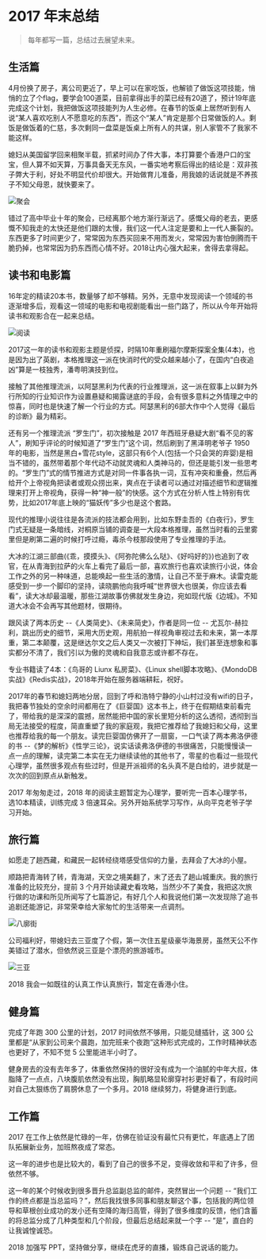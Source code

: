 # 2017 年末总结

> 每年都写一篇，总结过去展望未来。

## 生活篇

4月份换了房子，离公司更近了，早上可以在家吃饭，也解锁了做饭这项技能，悄悄的立了个flag，要学会100道菜，目前拿得出手的菜已经有20道了，预计19年底完成这个计划，我把做饭这项技能列为人生必修。在春节的饭桌上居然听到有人说“某人喜欢吃别人不愿意吃的东西”，而这个“某人”肯定是那个日常做饭的人。剩饭是做饭着的仁慈，多次剩同一盘菜是饭桌上所有人的共谋，别人家管不了我家不能这样。

媳妇从美国留学回来相聚半载，抓紧时间办了件大事，本打算要个香港户口的宝宝，但人算不如天算，万事具备天无东风，一番实地考察后得出的结论是：双非孩子弊大于利，好处不明显代价却很大。开始做育儿准备，用我娘的话说就是不养孩子不知父母恩，就快要来了。

![聚会](/articles/2017-year/img/juhui.jpeg)

错过了高中毕业十年的聚会，已经离那个地方渐行渐远了。感慨父母的老去，更感慨不知我走的太快还是他们跟的太慢，我们这一代人注定是要和上一代人撕裂的。东西更多了时间更少了，常常因为东西买回来不用而发火，常常因为害怕倒腾而干脆扔掉，也常常因为扔东西而心情不好。2018让内心强大起来，舍得去拿得起。

## 读书和电影篇

16年定的精读20本书，数量够了却不够精。另外，无意中发现阅读一个领域的书逐渐增多后，观看这一领域的电影和电视剧能看出一些门路了，所以从今年开始将读书和观影合在一起来总结。

![阅读](/articles/2017-year/img/read.jpeg)

2017这一年的读书和观影主题是侦探，时隔10年重刷福尔摩斯探案全集(4本)，也是因为出了英剧，本格推理这一派在快消时代的受众越来越小了，在国内“白夜追凶”算是一枝独秀，潘粤明演技到位。

接触了其他推理流派，以阿瑟黑利为代表的行业推理派，这一派在叙事上以鲜为外行所知的行业知识作为设置悬疑和揭露谜底的手段，会有很多意料之外情理之中的惊喜，同时也是快速了解一个行业的方式。阿瑟黑利的6部大作中个人觉得《最后的诊断》最为精彩。

还有另一个推理流派 “罗生门”，初次接触是 2017 年西班牙悬疑大剧“看不见的客人”，刷知乎评论的时候知道了“罗生门”这个词，然后刷到了黑泽明老爷子 1950 年的电影，当然是黑白+雪花style，这部只有6个人(包括一个只会哭的弃婴)是相当不错的，虽然带着那个年代动不动就灵魂和人类神马的，但还是能引发一些思考的。“罗生门”式的情节推进方式是对同一件事各执一词，互有冲突和重叠，然后再给开个上帝视角把读者或观众捞出来，爽点在于读者可以通过对描述细节和逻辑推理来打开上帝视角，获得一种“神一般”的快感。这个方式在分析人性上特别有优势，比如2017年底上映的“猫妖传”多少也是这个套路。

现代的推理小说往往是各流派的技法都会用到，比如东野圭吾的《白夜行》，罗生门式无疑是一条暗线，对桐原当铺的调查是一大段本格推理，虽然当时看的云里雾里但是刷第二遍的时候打呼过瘾，毒杀今枝那段使用了专业推理的手法。

大冰的江湖三部曲(《乖，摸摸头》、《阿弥陀佛么么哒》、《好吗好的》)也追到了收官，在从青海到拉萨的火车上看完了最后一部，喜欢旅行也喜欢读旅行小说，体会工作之外的另一种味道，总能唤起一些生活的激情，让自己不至于麻木。读雷克能感受到一步一个脚印的坚持，读晓鹏他向我呼喊“世界很大也很美，你应该去看看”，读大冰却最温暖，那些江湖故事仿佛就发生身边，宛如现代版《边城》。不知道大冰会不会再写其他题材，很期待。

跟风读了两本历史 --《人类简史》、《未来简史》，作者是同一位 -- 尤瓦尔-赫拉利，跳出历史的细节，采用大历史观，用航拍一样视角审视过去和未来，第一本厚重，第二本颠覆，这是继达尔文之后人类又一次被打下神坛，我们甚至连想象和事实都分不清了，我们引以为傲的灵魂和自我意志或许都不存在。

专业书籍读了4本：《鸟哥的 Liunx 私房菜》、《Linux shell脚本攻略》、《MondoDB实战》《Redis实战》，2018年开始在服务器端耕耘，祝好。

2017年的春节和媳妇两地分居，回到了呼和浩特宁静的小山村过没有wifi的日子，我把春节独处的空余时间都用在了《巨婴国》这本书上，终于在假期结束前看完了，带给我的是深深的震撼，居然能把中国的家长里短分析的这么透彻，透彻到当局无法接受的程度，简直重塑了我的家庭观，我把它推荐给了我媳妇和父母，这里也推荐给我的每一个朋友。读完巨婴国仿佛开了一扇窗，一口气读了两本弗洛伊德的书 --《梦的解析》《性学三论》，说实话读弗洛伊德的书很痛苦，只能慢慢读一点一点的理解，读完第二本实在无力继续读他的其他书了，零星的也看过一些现代心理学，虽然很多观点有些过时，但是开派祖师的名头真不是白给的，进步就是一次次的回到原点从新触发。

2017 年匆匆走过，2018 年的阅读主题暂定为心理学，要听完一百本心理学书，选10本精读，训练完成 3 倍速耳朵。另外开始系统学习写作，从向平克老爷子学习开始。

## 旅行篇

如愿走了趟西藏，和藏民一起转经绕塔感受信仰的力量，去拜会了大冰的小屋。

顺路把青海转了转，青海湖，天空之境美翻了，末了还去了趟山城重庆。我的旅行准备的比较充分，提前 3 个月开始读藏史看攻略，当然少不了美食，我把这次旅行做的功课和所见所闻写了七篇游记，有好几个人和我说他们第一次发现除了追书追剧还能游记，非常荣幸给大家匆忙的生活带来一点调剂。

![八廓街](/articles/2017-year/img/bakuojie.jpg)

公司福利好，带媳妇去三亚度了个假，第一次住五星级豪华海景房，虽然天公不作美错过了潜水，但依然说三亚是个漂亮的旅游城市。

![三亚](/articles/2017-year/img/sanya.jpg)

2018 我会一如既往的认真工作认真旅行，暂定在香港小住。

## 健身篇

完成了年跑 300 公里的计划，2017 时间依然不够用，只能见缝插针，这 300 公里都是“从家到公司来个晨跑，加完班来个夜跑”这种形式完成的，工作时精神状态也更好了，不知不觉 5 公里能进半小时了。

健身房去的没有去年多了，体重依然保持的很好没有成为一个油腻的中年大叔，体脂降了一点点，八块腹肌依然没有出现，胸肌略显轮廓穿衬衫更好看了，有段时间对自己太狠练伤了肩膀休息了一个多月。2018 继续努力，将健身进行到底。

## 工作篇

2017 在工作上依然是忙碌的一年，仿佛在验证没有最忙只有更忙，年底遇上了团队拓展新业务，加班熬夜成了常态。

这一年的进步也是比较大的，看到了自己的很多不足，变得收敛和平和了许多，但依然不够。

这一年的某个时候收到很多晋升总监副总监的邮件，突然冒出一个问题 -- “我们工作的终点都是当总监吗？”，然后我找很多同事和朋友聊这个事，包括我的两位领导和草根创业成功的发小还有空降的海归高管，得到了很多维度的反馈，他们含蓄的将总监分成了几种类型和几个阶段，但最后总结起来就一个字 -- “是”，直白的让我诚惶诚恐。

2018 加强写 PPT，坚持做分享，继续在虎牙的直播，锻炼自己说话的能力。

